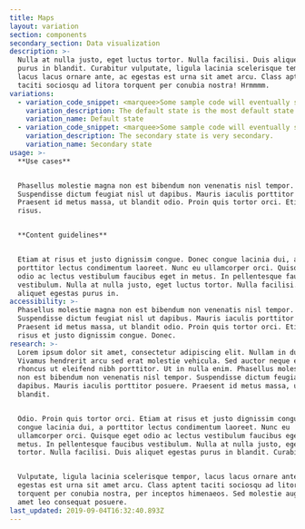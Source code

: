 ```yaml
---
title: Maps
layout: variation
section: components
secondary_section: Data visualization
description: >-
  Nulla at nulla justo, eget luctus tortor. Nulla facilisi. Duis aliquet egestas
  purus in blandit. Curabitur vulputate, ligula lacinia scelerisque tempor,
  lacus lacus ornare ante, ac egestas est urna sit amet arcu. Class aptent
  taciti sociosqu ad litora torquent per conubia nostra! Hrmmmm.
variations:
  - variation_code_snippet: <marquee>Some sample code will eventually show up here.</marquee>
    variation_description: The default state is the most default state of them all.
    variation_name: Default state
  - variation_code_snippet: <marquee>Some sample code will eventually show up here.</marquee>
    variation_description: The secondary state is very secondary.
    variation_name: Secondary state
usage: >-
  **Use cases**


  Phasellus molestie magna non est bibendum non venenatis nisl tempor.
  Suspendisse dictum feugiat nisl ut dapibus. Mauris iaculis porttitor posuere.
  Praesent id metus massa, ut blandit odio. Proin quis tortor orci. Etiam at
  risus.


  **Content guidelines**


  Etiam at risus et justo dignissim congue. Donec congue lacinia dui, a
  porttitor lectus condimentum laoreet. Nunc eu ullamcorper orci. Quisque eget
  odio ac lectus vestibulum faucibus eget in metus. In pellentesque faucibus
  vestibulum. Nulla at nulla justo, eget luctus tortor. Nulla facilisi. Duis
  aliquet egestas purus in.
accessibility: >-
  Phasellus molestie magna non est bibendum non venenatis nisl tempor.
  Suspendisse dictum feugiat nisl ut dapibus. Mauris iaculis porttitor posuere.
  Praesent id metus massa, ut blandit odio. Proin quis tortor orci. Etiam at
  risus et justo dignissim congue. Donec.
research: >-
  Lorem ipsum dolor sit amet, consectetur adipiscing elit. Nullam in dui mauris.
  Vivamus hendrerit arcu sed erat molestie vehicula. Sed auctor neque eu tellus
  rhoncus ut eleifend nibh porttitor. Ut in nulla enim. Phasellus molestie magna
  non est bibendum non venenatis nisl tempor. Suspendisse dictum feugiat nisl ut
  dapibus. Mauris iaculis porttitor posuere. Praesent id metus massa, ut
  blandit.


  Odio. Proin quis tortor orci. Etiam at risus et justo dignissim congue. Donec
  congue lacinia dui, a porttitor lectus condimentum laoreet. Nunc eu
  ullamcorper orci. Quisque eget odio ac lectus vestibulum faucibus eget in
  metus. In pellentesque faucibus vestibulum. Nulla at nulla justo, eget luctus
  tortor. Nulla facilisi. Duis aliquet egestas purus in blandit. Curabitur.


  Vulputate, ligula lacinia scelerisque tempor, lacus lacus ornare ante, ac
  egestas est urna sit amet arcu. Class aptent taciti sociosqu ad litora
  torquent per conubia nostra, per inceptos himenaeos. Sed molestie augue sit
  amet leo consequat posuere.
last_updated: 2019-09-04T16:32:40.893Z
---
```


